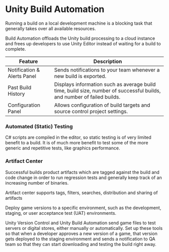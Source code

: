 # Unity Build Automation

Running a build on a local development machine is a blocking task that generally takes over all available resources.

Build Automation offloads the Unity build processing to a cloud instance and frees up developers to use Unity Editor instead of waiting for a build to complete.



| Feature                     | Description                                                                                                            |
| --------------------------- | ---------------------------------------------------------------------------------------------------------------------- |
| Notification & Alerts Panel | Sends notifications to your team whenever a new build is exported.                                                     |
| Past Build History          | Displays information such as average build time, build size, number of successful builds, and number of failed builds. |
| Configuration Panel         | Allows configuration of build targets and source control project settings.                                             |

### Automated (Static) Testing

C# scripts are compiled in the editor, so static testing is of very limited benefit to a build. It is of much more benefit to test some of the more generic and repetitive tests, like graphics performance.

### Artifact Center

Successful builds product artifacts which are tagged against the build and code change in order to run regression tests and generally keep track of an increasing number of binaries.

Artifact center supports tags, filters, searches, distribution and sharing of artifacts

Deploy game versions to a specific environment, such as the development, staging, or user acceptance test (UAT) environments.

Unity Version Control and Unity Build Automation send game files to test servers or digital stores, either manually or automatically. Set up these tools so that when a developer approves a new version of a game, that version gets deployed to the staging environment and sends a notification to QA team so that they can start downloading and testing the build right away.
